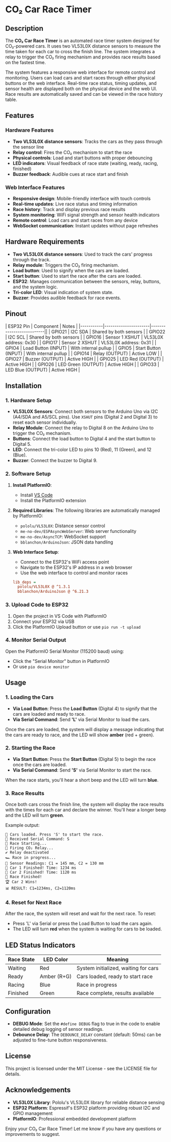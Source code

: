 # CO₂ Car Race Timer

## Description

The **CO₂ Car Race Timer** is an automated race timer system designed for CO₂-powered cars. It uses two VL53L0X distance sensors to measure the time taken for each car to cross the finish line. The system integrates a relay to trigger the CO₂ firing mechanism and provides race results based on the fastest time. 

The system features a responsive web interface for remote control and monitoring. Users can load cars and start races through either physical buttons or the web interface. Real-time race status, timing updates, and sensor health are displayed both on the physical device and the web UI. Race results are automatically saved and can be viewed in the race history table.

## Features

### Hardware Features
- **Two VL53L0X distance sensors**: Tracks the cars as they pass through the sensor line
- **Relay control**: Fires the CO₂ mechanism to start the race
- **Physical controls**: Load and start buttons with proper debouncing
- **LED indicators**: Visual feedback of race state (waiting, ready, racing, finished)
- **Buzzer feedback**: Audible cues at race start and finish

### Web Interface Features
- **Responsive design**: Mobile-friendly interface with touch controls
- **Real-time updates**: Live race status and timing information
- **Race history**: Track and display previous race results
- **System monitoring**: WiFi signal strength and sensor health indicators
- **Remote control**: Load cars and start races from any device
- **WebSocket communication**: Instant updates without page refreshes

## Hardware Requirements

- **Two VL53L0X distance sensors**: Used to track the cars' progress through the track.
- **Relay module**: Triggers the CO₂ firing mechanism.
- **Load button**: Used to signify when the cars are loaded.
- **Start button**: Used to start the race after the cars are loaded.
- **ESP32**: Manages communication between the sensors, relay, buttons, and the system logic.
- **Tri-color LED**: Visual indication of system state.
- **Buzzer**: Provides audible feedback for race events.

## Pinout

| ESP32 Pin | Component            | Notes                    |
|-----------|----------------------|--------------------------||
| GPIO21    | I2C SDA              | Shared by both sensors   |
| GPIO22    | I2C SCL              | Shared by both sensors   |
| GPIO16    | Sensor 1 XSHUT       | VL53L0X address: 0x30   |
| GPIO17    | Sensor 2 XSHUT       | VL53L0X address: 0x31   |
| GPIO4     | Load Button (INPUT)  | With internal pullup    |
| GPIO5     | Start Button (INPUT) | With internal pullup    |
| GPIO14    | Relay (OUTPUT)       | Active LOW              |
| GPIO27    | Buzzer (OUTPUT)      | Active HIGH             |
| GPIO25    | LED Red (OUTPUT)     | Active HIGH             |
| GPIO26    | LED Green (OUTPUT)   | Active HIGH             |
| GPIO33    | LED Blue (OUTPUT)    | Active HIGH             |

## Installation

### 1. Hardware Setup

- **VL53L0X Sensors**: Connect both sensors to the Arduino Uno via I2C (A4/SDA and A5/SCL pins). Use `XSHUT` pins (Digital 2 and Digital 3) to reset each sensor individually.
- **Relay Module**: Connect the relay to Digital 8 on the Arduino Uno to trigger the CO₂ mechanism.
- **Buttons**: Connect the load button to Digital 4 and the start button to Digital 5.
- **LED**: Connect the tri-color LED to pins 10 (Red), 11 (Green), and 12 (Blue).
- **Buzzer**: Connect the buzzer to Digital 9.

### 2. Software Setup

1. **Install PlatformIO**: 
   - Install [VS Code](https://code.visualstudio.com/)
   - Install the PlatformIO extension

2. **Required Libraries**: The following libraries are automatically managed by PlatformIO:
   - `pololu/VL53L0X`: Distance sensor control
   - `me-no-dev/ESPAsyncWebServer`: Web server functionality
   - `me-no-dev/AsyncTCP`: WebSocket support
   - `bblanchon/ArduinoJson`: JSON data handling

3. **Web Interface Setup**:
   - Connect to the ESP32's WiFi access point
   - Navigate to the ESP32's IP address in a web browser
   - Use the web interface to control and monitor races
   ```ini
   lib_deps =
     pololu/VL53L0X @ ^1.3.1
     bblanchon/ArduinoJson @ ^6.21.3
   ```

### 3. Upload Code to ESP32

1. Open the project in VS Code with PlatformIO
2. Connect your ESP32 via USB
3. Click the PlatformIO Upload button or use `pio run -t upload`

### 4. Monitor Serial Output

Open the PlatformIO Serial Monitor (115200 baud) using:
- Click the "Serial Monitor" button in PlatformIO
- Or use `pio device monitor`

## Usage

### 1. **Loading the Cars**
- **Via Load Button**: Press the **Load Button** (Digital 4) to signify that the cars are loaded and ready to race.
- **Via Serial Command**: Send **'L'** via Serial Monitor to load the cars.

Once the cars are loaded, the system will display a message indicating that the cars are ready to race, and the LED will show **amber** (red + green).

### 2. **Starting the Race**
- **Via Start Button**: Press the **Start Button** (Digital 5) to begin the race once the cars are loaded.
- **Via Serial Command**: Send **'S'** via Serial Monitor to start the race.

When the race starts, you'll hear a short beep and the LED will turn **blue**.

### 3. **Race Results**
Once both cars cross the finish line, the system will display the race results with the times for each car and declare the winner. You'll hear a longer beep and the LED will turn **green**.

Example output:
```
🚦 Cars loaded. Press 'S' to start the race.
📩 Received Serial Command: S
🚦 Race Starting...
🔹 Firing CO₂ Relay...
✔ Relay deactivated
🏎 Race in progress...
📏 Sensor Readings: C1 = 145 mm, C2 = 130 mm
🏁 Car 1 Finished! Time: 1234 ms
🏁 Car 2 Finished! Time: 1120 ms
🎉 Race Finished!
🏆 Car 2 Wins!
📊 RESULT: C1=1234ms, C2=1120ms
```

### 4. **Reset for Next Race**

After the race, the system will reset and wait for the next race. To reset:
- Press 'L' via Serial or press the Load Button to load the cars again.
- The LED will turn **red** when the system is waiting for cars to be loaded.

## LED Status Indicators

| Race State | LED Color    | Meaning                                     |
|------------|--------------|---------------------------------------------|
| Waiting    | Red          | System initialized, waiting for cars         |
| Ready      | Amber (R+G)  | Cars loaded, ready to start race            |
| Racing     | Blue         | Race in progress                            |
| Finished   | Green        | Race complete, results available            |

## Configuration

- **DEBUG Mode**: Set the `#define DEBUG` flag to true in the code to enable detailed debug logging of sensor readings.
- **Debounce Delay**: The `DEBOUNCE_DELAY` constant (default: 50ms) can be adjusted to fine-tune button responsiveness.

## License

This project is licensed under the MIT License - see the LICENSE file for details.

## Acknowledgements

- **VL53L0X Library**: Pololu's VL53L0X library for reliable distance sensing
- **ESP32 Platform**: Espressif's ESP32 platform providing robust I2C and GPIO management
- **PlatformIO**: Professional embedded development platform

Enjoy your CO₂ Car Race Timer! Let me know if you have any questions or improvements to suggest.